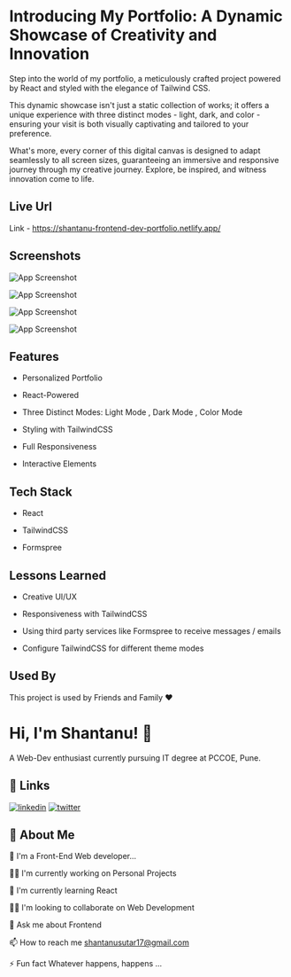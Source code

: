 
# Introducing My Portfolio: A Dynamic Showcase of Creativity and Innovation



Step into the world of my portfolio, a meticulously crafted project powered by React and styled with the elegance of Tailwind CSS. 

This dynamic showcase isn't just a static collection of works; it offers a unique experience with three distinct modes - light, dark, and color - ensuring your visit is both visually captivating and tailored to your preference. 

What's more, every corner of this digital canvas is designed to adapt seamlessly to all screen sizes, guaranteeing an immersive and responsive journey through my creative journey. Explore, be inspired, and witness innovation come to life.


## Live Url 
Link - https://shantanu-frontend-dev-portfolio.netlify.app/
## Screenshots

![App Screenshot](https://i.postimg.cc/Y9Z0bkf7/Screenshot-2023-12-21-175959.png)

![App Screenshot](https://i.postimg.cc/mk9Dnq8H/Screenshot-2023-12-21-180026.png)

![App Screenshot](https://i.postimg.cc/qMfgKJvX/Screenshot-2023-12-21-180115.png)

![App Screenshot](https://i.postimg.cc/wxR73ygj/Screenshot-2023-12-21-180057.png)


## Features

- Personalized Portfolio

- React-Powered

- Three Distinct Modes:  Light Mode , Dark Mode , Color Mode

- Styling with TailwindCSS

- Full Responsiveness

- Interactive Elements
## Tech Stack

- React

- TailwindCSS

- Formspree


## Lessons Learned

- Creative UI/UX

- Responsiveness with TailwindCSS

- Using third party services like Formspree to receive messages / emails

- Configure TailwindCSS for different theme modes
## Used By

This project is used by Friends and Family ❤

# Hi, I'm Shantanu! 👋

A Web-Dev enthusiast currently pursuing IT degree at PCCOE, Pune.
## 🔗 Links

[![linkedin](https://img.shields.io/badge/linkedin-0A66C2?style=for-the-badge&logo=linkedin&logoColor=white)](https://www.linkedin.com/in/shantanu-sutar-425591238/)
[![twitter](https://img.shields.io/badge/twitter-1DA1F2?style=for-the-badge&logo=twitter&logoColor=white)](https://twitter.com/ShantanuSutar17)


## 🚀 About Me
👦 I'm a Front-End Web developer...

👩‍💻 I'm currently working on Personal Projects

🧠 I'm currently learning React

👯‍♀️ I'm looking to collaborate on Web Development

💬 Ask me about Frontend

📫 How to reach me shantanusutar17@gmail.com

⚡️ Fun fact Whatever happens, happens ...